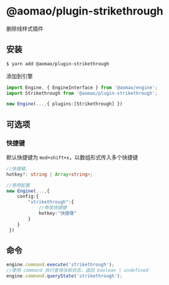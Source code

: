# @aomao/plugin-strikethrough

删除线样式插件

## 安装

```bash
$ yarn add @aomao/plugin-strikethrough
```

添加到引擎

```ts
import Engine, { EngineInterface } from '@aomao/engine';
import Strikethrough from '@aomao/plugin-strikethrough';

new Engine(...,{ plugins:[Strikethrough] })
```

## 可选项

### 快捷键

默认快捷键为 `mod+shift+x`，以数组形式传入多个快捷键

```ts
//快捷键，
hotkey?: string | Array<string>;

//使用配置
new Engine(...,{
    config:{
        "strikethrough":{
            //修改快捷键
            hotkey:"快捷键"
        }
    }
 })
```

## 命令

```ts
engine.command.execute('strikethrough');
//使用 command 执行查询当前状态，返回 boolean | undefined
engine.command.queryState('strikethrough');
```
